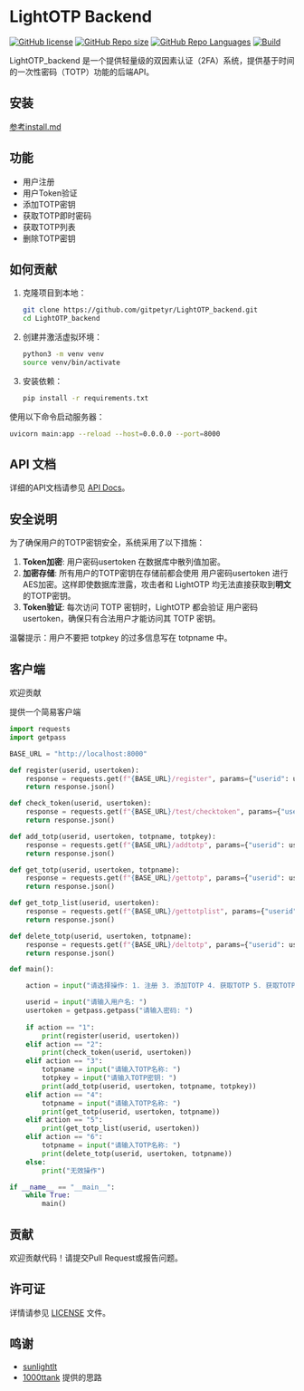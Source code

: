 # LightOTP Backend

[![GitHub license](https://img.shields.io/github/license/gitpetyr/LightOTP_backend?style=flat-square)](LICENSE)
[![GitHub Repo size](https://img.shields.io/github/repo-size/gitpetyr/LightOTP_backend?style=flat-square&color=3cb371)]()
[![GitHub Repo Languages](https://img.shields.io/github/languages/top/gitpetyr/LightOTP_backend?style=flat-square)]()
[![Build](https://img.shields.io/badge/buildwith-docker-brightgreen)]()

LightOTP_backend 是一个提供轻量级的双因素认证（2FA）系统，提供基于时间的一次性密码（TOTP）功能的后端API。

## 安装 

[参考install.md](./install.md)

## 功能

- 用户注册
- 用户Token验证
- 添加TOTP密钥
- 获取TOTP即时密码
- 获取TOTP列表
- 删除TOTP密钥

## 如何贡献

1. 克隆项目到本地：
    ```bash
    git clone https://github.com/gitpetyr/LightOTP_backend.git
    cd LightOTP_backend
    ```

2. 创建并激活虚拟环境：
    ```bash
    python3 -m venv venv
    source venv/bin/activate
    ```

3. 安装依赖：
    ```bash
    pip install -r requirements.txt
    ```

使用以下命令启动服务器：
```bash
uvicorn main:app --reload --host=0.0.0.0 --port=8000
```

## API 文档

详细的API文档请参见 [API Docs](./API%20Docs.md)。

## 安全说明

为了确保用户的TOTP密钥安全，系统采用了以下措施：

1. **Token加密**: 用户密码usertoken 在数据库中散列值加密。
2. **加密存储**: 所有用户的TOTP密钥在存储前都会使用 用户密码usertoken 进行AES加密。这样即使数据库泄露，攻击者和 LightOTP 均无法直接获取到**明文**的TOTP密钥。
3. **Token验证**: 每次访问 TOTP 密钥时，LightOTP 都会验证 用户密码usertoken，确保只有合法用户才能访问其 TOTP 密钥。

温馨提示：用户不要把 totpkey 的过多信息写在 totpname 中。

## 客户端

欢迎贡献

提供一个简易客户端
```python
import requests
import getpass

BASE_URL = "http://localhost:8000"

def register(userid, usertoken):
    response = requests.get(f"{BASE_URL}/register", params={"userid": userid, "usertoken": usertoken})
    return response.json()

def check_token(userid, usertoken):
    response = requests.get(f"{BASE_URL}/test/checktoken", params={"userid": userid, "usertoken": usertoken})
    return response.json()

def add_totp(userid, usertoken, totpname, totpkey):
    response = requests.get(f"{BASE_URL}/addtotp", params={"userid": userid, "usertoken": usertoken, "totpname": totpname, "totpkey": totpkey})
    return response.json()

def get_totp(userid, usertoken, totpname):
    response = requests.get(f"{BASE_URL}/gettotp", params={"userid": userid, "usertoken": usertoken, "totpname": totpname})
    return response.json()

def get_totp_list(userid, usertoken):
    response = requests.get(f"{BASE_URL}/gettotplist", params={"userid": userid, "usertoken": usertoken})
    return response.json()

def delete_totp(userid, usertoken, totpname):
    response = requests.get(f"{BASE_URL}/deltotp", params={"userid": userid, "usertoken": usertoken, "totpname": totpname})
    return response.json()

def main():

    action = input("请选择操作: 1. 注册 3. 添加TOTP 4. 获取TOTP 5. 获取TOTP列表 6. 删除TOTP\n")

    userid = input("请输入用户名: ")
    usertoken = getpass.getpass("请输入密码: ")
    
    if action == "1":
        print(register(userid, usertoken))
    elif action == "2":
        print(check_token(userid, usertoken))
    elif action == "3":
        totpname = input("请输入TOTP名称: ")
        totpkey = input("请输入TOTP密钥: ")
        print(add_totp(userid, usertoken, totpname, totpkey))
    elif action == "4":
        totpname = input("请输入TOTP名称: ")
        print(get_totp(userid, usertoken, totpname))
    elif action == "5":
        print(get_totp_list(userid, usertoken))
    elif action == "6":
        totpname = input("请输入TOTP名称: ")
        print(delete_totp(userid, usertoken, totpname))
    else:
        print("无效操作")

if __name__ == "__main__":
    while True:
        main()
```

## 贡献

欢迎贡献代码！请提交Pull Request或报告问题。

## 许可证

详情请参见 [LICENSE](./LICENSE) 文件。

## 鸣谢

- [sunlightlt](https://github.com/sunlightlt/)
- [1000ttank](https://github.com/1000ttank/) 提供的思路